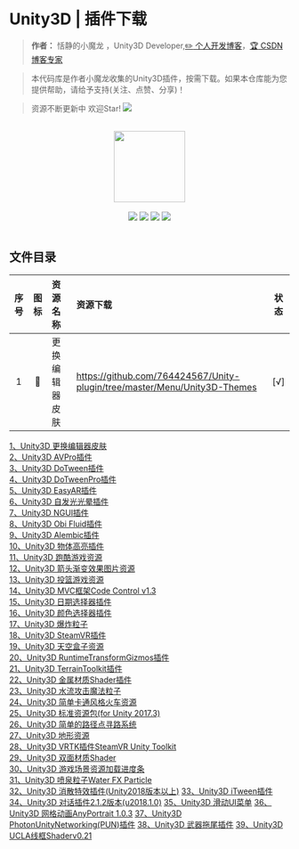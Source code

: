 # Unity3D | 插件下载

> **作者：** 恬静的小魔龙 ，Unity3D Developer,[:pencil2: 个人开发博客](https://bugstack.cn)，[:trophy: CSDN 博客专家](https://blog.csdn.net/q764424567)


> 本代码库是作者小魔龙收集的Unity3D插件，按需下载。如果本仓库能为您提供帮助，请给予支持(关注、点赞、分享)！


> 资源不断更新中 欢迎Star! ![](https://github.com/764424567/Unity-plugin/blob/master/Star.png)

<br/>
<div align="center">
    <a href="http://www.qq764424567.top/" style="text-decoration:none"><img src="http://q8g7kj21n.bkt.clouddn.com/timg.jpg" width="128px"></a>
</div>
<br/>  

<div align="center">
<a href="https://github.com/764424567/Unity-plugin"><img src="https://badgen.net/github/stars/764424567/Unity-plugin?icon=github&color=4ab8a1"></a>
<a href="https://github.com/764424567/Unity-plugin"><img src="https://badgen.net/github/forks/764424567/Unity-plugin?icon=github&color=4ab8a1"></a>
<a href="http://www.qq764424567.top/" target="_blank"><img src="https://bugstack.cn/assets/images/onlinebook.svg"></a>
<a href="http://q8g7kj21n.bkt.clouddn.com/qrcode_tjdxml_1.jpg?x-oss-process=style/may"><img src="https://itstack.org/_media/wxbugstack.svg"></a>
</div>
<br/>

## 文件目录

|   序号  |   图标  |   资源名称  |   资源下载  |   状态  |
|   :---:   |   :---:   |   :---    |   :---    |   :---:   |
| 1 | :volcano: | 更换编辑器皮肤 | https://github.com/764424567/Unity-plugin/tree/master/Menu/Unity3D-Themes | [√] |


[1、Unity3D 更换编辑器皮肤](https://github.com/764424567/Unity-plugin/tree/master/Menu/Unity3D-Themes)      
[2、Unity3D AVPro插件](https://github.com/764424567/Unity-plugin/tree/master/Menu/Unity3D-AVPro)    
[3、Unity3D DoTween插件](https://github.com/764424567/Unity-plugin/tree/master/Menu/Unity3D-DoTween)   
[4、Unity3D DoTweenPro插件](https://github.com/764424567/Unity-plugin/tree/master/Menu/Unity3D-DoTweenPro)   
[5、Unity3D EasyAR插件](https://github.com/764424567/Unity-plugin/tree/master/Menu/Unity3D-EasyAR)   
[6、Unity3D 自发光光晕插件](https://github.com/764424567/Unity-plugin/tree/master/Menu/Unity3D-Glow)   
[7、Unity3D NGUI插件](https://github.com/764424567/Unity-plugin/tree/master/Menu/Unity3D-NGUI)   
[8、Unity3D Obi Fluid插件](https://github.com/764424567/Unity-plugin/tree/master/Menu/Unity3D-ObiFluid)   
[9、Unity3D Alembic插件](https://github.com/764424567/Unity-plugin/tree/master/Menu/Unity3D-Alembic)   
[10、Unity3D 物体高亮插件](https://github.com/764424567/Unity-plugin/tree/master/Menu/Unity3D-Highlighting)   
[11、Unity3D 跑酷游戏资源](https://github.com/764424567/Unity-plugin/tree/master/Menu/Unity3D-ParkourDemoAssets)   
[12、Unity3D 箭头渐变效果图片资源](https://github.com/764424567/Unity-plugin/tree/master/Menu/Unity3D-ArrowImg)   
[13、Unity3D 投篮游戏资源](https://github.com/764424567/Unity-plugin/tree/master/Menu/Unity3D-BasketballGame)   
[14、Unity3D MVC框架Code Control v1.3](https://github.com/764424567/Unity-plugin/tree/master/Menu/Unity3D-CodeControlv1.3)   
[15、Unity3D 日期选择器插件](https://github.com/764424567/Unity-plugin/tree/master/Menu/Unity3D-DatePicker)   
[16、Unity3D 颜色选择器插件](https://github.com/764424567/Unity-plugin/tree/master/Menu/Unity3D-ColorPicker)    
[17、Unity3D 爆炸粒子](https://github.com/764424567/Unity-plugin/tree/master/Menu/Unity3D-ExplodeParticles)    
[18、Unity3D SteamVR插件](https://github.com/764424567/Unity-plugin/tree/master/Menu/Unity3D-SteamVR)    
[19、Unity3D 天空盒子资源](https://github.com/764424567/Unity-plugin/tree/master/Menu/Unity3D-Skyboxes)    
[20、Unity3D RuntimeTransformGizmos插件](https://github.com/764424567/Unity-plugin/tree/master/Menu/Unity3D-RuntimeTransformGizmos)    
[21、Unity3D TerrainToolkit插件](https://github.com/764424567/Unity-plugin/tree/master/Menu/Unity3D-TerrainToolkit)    
[22、Unity3D 金属材质Shader插件](https://github.com/764424567/Unity-plugin/tree/master/Menu/Unity3D-MetalShadersPro)    
[23、Unity3D 水流攻击魔法粒子](https://github.com/764424567/Unity-plugin/tree/master/Menu/Unity3D-WaterAttackParticles)   
[24、Unity3D 简单卡通风格火车资源](https://github.com/764424567/Unity-plugin/tree/master/Menu/Unity3D-CartoonAssets1.0)    
[25、Unity3D 标准资源包(for Unity 2017.3)](https://download.csdn.net/download/q764424567/12267554)    
[26、Unity3D 简单的路径点寻路系统](https://github.com/764424567/Unity-plugin/tree/master/Menu/Unity3D-SimpleWaypointSystem)    
[27、Unity3D 地形资源](https://github.com/764424567/Unity-plugin/tree/master/Menu/Unity3D-TerrainAssets)    
[28、Unity3D VRTK插件SteamVR Unity Toolkit](https://github.com/764424567/Unity-plugin/tree/master/Menu/Unity3D-VRTK)   
[29、Unity3D 双面材质Shader](https://github.com/764424567/Unity-plugin/tree/master/Menu/Unity3D-DoubleShader)    
[30、Unity3D 游戏场景资源加载进度条](https://github.com/764424567/Unity-plugin/tree/master/Menu/Unity3D-LoadingScreens)     
[31、Unity3D 喷泉粒子Water FX Particle](https://github.com/764424567/Unity-plugin/tree/master/Menu/Unity3D-WaterFXParticle)   
[32、Unity3D 消散特效插件(Unity2018版本以上)](https://github.com/764424567/Unity-plugin/tree/master/Menu/Unity3D-Dissipate)
[33、Unity3D iTween插件](https://github.com/764424567/Unity-plugin/tree/master/Menu/Unity3D-iTweenPath)
[34、Unity3D 对话插件2.1.2版本(u2018.1.0)](https://github.com/764424567/Unity-plugin/tree/master/Menu/Unity3D-DialogueSystem)
[35、Unity3D 滑动UI菜单](https://github.com/764424567/Unity-plugin/tree/master/Menu/Unity3D-SlideUIMenu)
[36、Unity3D 网格动画AnyPortrait 1.0.3](https://github.com/764424567/Unity-plugin/tree/master/Menu/Unity3D-AnyPortrait)
[37、Unity3D PhotonUnityNetworking(PUN)插件](https://github.com/764424567/Unity-plugin/tree/master/Menu/Unity3D-PUN)
[38、Unity3D 武器拖尾插件](https://github.com/764424567/Unity-plugin/tree/master/Menu/Unity3D-WeaponsTail)
[39、Unity3D UCLA线框Shaderv0.21](https://github.com/764424567/Unity-plugin/tree/master/Menu/Unity3D-UCLAWireframeShader)